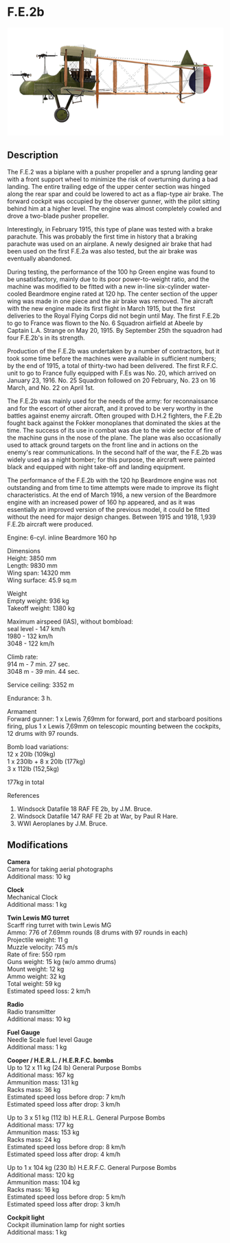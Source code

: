 # F.E.2b

![fe2b](../images/planes/fe2b.png)

## Description

The F.E.2 was a biplane with a pusher propeller and a sprung landing gear with a front support wheel to minimize the risk of overturning during a bad landing. The entire trailing edge of the upper center section was hinged along the rear spar and could be lowered to act as a flap-type air brake. The forward cockpit was occupied by the observer gunner, with the pilot sitting behind him at a higher level. The engine was almost completely cowled and drove a two-blade pusher propeller.  
  
Interestingly, in February 1915, this type of plane was tested with a brake parachute. This was probably the first time in history that a braking parachute was used on an airplane. A newly designed air brake that had been used on the first F.E.2a was also tested, but the air brake was eventually abandoned.  
  
During testing, the performance of the 100 hp Green engine was found to be unsatisfactory, mainly due to its poor power-to-weight ratio, and the machine was modified to be fitted with a new in-line six-cylinder water-cooled Beardmore engine rated at 120 hp. The center section of the upper wing was made in one piece and the air brake was removed. The aircraft with the new engine made its first flight in March 1915, but the first deliveries to the Royal Flying Corps did not begin until May. The first F.E.2b to go to France was flown to the No. 6 Squadron airfield at Abeele by Captain L.A. Strange on May 20, 1915. By September 25th the squadron had four F.E.2b\'s in its strength.  
  
Production of the F.E.2b was undertaken by a number of contractors, but it took some time before the machines were available in sufficient numbers; by the end of 1915, a total of thirty-two had been delivered. The first R.F.C. unit to go to France fully equipped with F.Es was No. 20, which arrived on January 23, 1916. No. 25 Squadron followed on 20 February, No. 23 on 16 March, and No. 22 on April 1st.  
  
The F.E.2b was mainly used for the needs of the army: for reconnaissance and for the escort of other aircraft, and it proved to be very worthy in the battles against enemy aircraft. Often grouped with D.H.2 fighters, the F.E.2b fought back against the Fokker monoplanes that dominated the skies at the time. The success of its use in combat was due to the wide sector of fire of the machine guns in the nose of the plane. The plane was also occasionally used to attack ground targets on the front line and in actions on the enemy\'s rear communications. In the second half of the war, the F.E.2b was widely used as a night bomber; for this purpose, the aircraft were painted black and equipped with night take-off and landing equipment.  
  
The performance of the F.E.2b with the 120 hp Beardmore engine was not outstanding and from time to time attempts were made to improve its flight characteristics. At the end of March 1916, a new version of the Beardmore engine with an increased power of 160 hp appeared, and as it was essentially an improved version of the previous model, it could be fitted without the need for major design changes. Between 1915 and 1918, 1,939 F.E.2b aircraft were produced.  
  
Engine: 6-cyl. inline Beardmore 160 hp  
  
Dimensions  
Height: 3850 mm  
Length: 9830 mm  
Wing span: 14320 mm  
Wing surface: 45.9 sq.m  
  
Weight  
Empty weight: 936 kg  
Takeoff weight: 1380 kg  
  
Maximum airspeed (IAS), without bombload:  
seal level - 147 km/h  
1980 - 132 km/h  
3048 - 122 km/h  
  
Climb rate:  
 914 m - 7 min. 27 sec.  
3048 m - 39 min. 44 sec.  
  
Service ceiling: 3352 m  
  
Endurance: 3 h.  
  
Armament  
Forward gunner: 1 x Lewis 7,69mm for forward, port and starboard positions firing, plus 1 x Lewis 7,69mm on telescopic mounting between the cockpits, 12 drums with 97 rounds.  
  
Bomb load variations:  
12 x 20lb (109kg)  
1 x 230lb + 8 x 20lb (177kg)  
3 x 112lb (152,5kg)  
  
177kg in total  
  
References  
1) Windsock Datafile 18 RAF FE 2b, by J.M. Bruce.  
2) Windsock Datafile 147 RAF FE 2b at War, by Paul R Hare.  
2) WWI Aeroplanes by J.M. Bruce.

## Modifications

**Camera**  
Camera for taking aerial photographs  
Additional mass: 10 kg

**Clock**  
Mechanical Clock  
Additional mass: 1 kg

**Twin Lewis MG turret**  
Scarff ring turret with twin Lewis MG  
Ammo: 776 of 7.69mm rounds (8 drums with 97 rounds in each)  
Projectile weight: 11 g  
Muzzle velocity: 745 m/s  
Rate of fire: 550 rpm  
Guns weight: 15 kg (w/o ammo drums)  
Mount weight: 12 kg  
Ammo weight: 32 kg  
Total weight: 59 kg  
Estimated speed loss: 2 km/h

**Radio**  
Radio transmitter  
Additional mass: 10 kg

**Fuel Gauge**  
Needle Scale fuel level Gauge  
Additional mass: 1 kg

**Cooper / H.E.R.L. / H.E.R.F.C. bombs**  
Up to 12 x 11 kg (24 lb) General Purpose Bombs  
Additional mass: 167 kg  
Ammunition mass: 131 kg  
Racks mass: 36 kg  
Estimated speed loss before drop: 7 km/h  
Estimated speed loss after drop: 3 km/h  
  
Up to 3 x 51 kg (112 lb) H.E.R.L. General Purpose Bombs  
Additional mass: 177 kg  
Ammunition mass: 153 kg  
Racks mass: 24 kg  
Estimated speed loss before drop: 8 km/h  
Estimated speed loss after drop: 4 km/h  
  
Up to 1 x 104 kg (230 lb) H.E.R.F.C. General Purpose Bombs  
Additional mass: 120 kg  
Ammunition mass: 104 kg  
Racks mass: 16 kg  
Estimated speed loss before drop: 5 km/h  
Estimated speed loss after drop: 3 km/h

**Cockpit light**  
Cockpit illumination lamp for night sorties  
Additional mass: 1 kg
